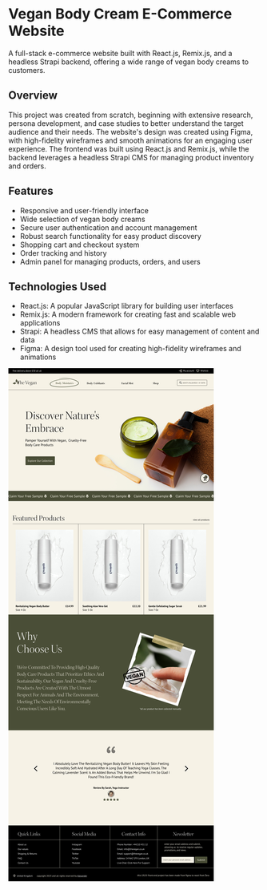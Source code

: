 # Vegan Body Cream E-Commerce Website

A full-stack e-commerce website built with React.js, Remix.js, and a headless Strapi backend, offering a wide range of vegan body creams to customers.

## Overview

This project was created from scratch, beginning with extensive research, persona development, and case studies to better understand the target audience and their needs. The website's design was created using Figma, with high-fidelity wireframes and smooth animations for an engaging user experience. The frontend was built using React.js and Remix.js, while the backend leverages a headless Strapi CMS for managing product inventory and orders.

## Features

- Responsive and user-friendly interface
- Wide selection of vegan body creams
- Secure user authentication and account management
- Robust search functionality for easy product discovery
- Shopping cart and checkout system
- Order tracking and history
- Admin panel for managing products, orders, and users

## Technologies Used

- React.js: A popular JavaScript library for building user interfaces
- Remix.js: A modern framework for creating fast and scalable web applications
- Strapi: A headless CMS that allows for easy management of content and data
- Figma: A design tool used for creating high-fidelity wireframes and animations


![e-commerce-fullstack](home.jpg)
